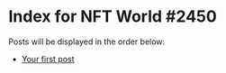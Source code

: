 # Index for NFT World #2450
Posts will be displayed in the order below:

- [Your first post](./001-first.md)

